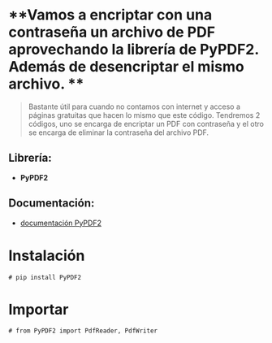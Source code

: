 # **Vamos a encriptar con una contraseña un archivo de PDF aprovechando la librería de PyPDF2. Además de desencriptar el mismo archivo. **


> Bastante útil para cuando no contamos con internet y acceso a páginas gratuitas que hacen lo mismo que este código. Tendremos 2 códigos, uno se encarga de encriptar un PDF con contraseña y el otro se encarga de eliminar la contraseña del archivo PDF.  







## **Librería:** 

*   **PyPDF2**

## **Documentación:** 

*   [documentación PyPDF2](https://pypdf2.readthedocs.io/en/latest/index.html)

# **Instalación**

```
# pip install PyPDF2
```

# **Importar**


```
# from PyPDF2 import PdfReader, PdfWriter
```

